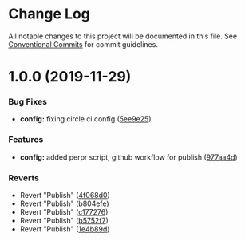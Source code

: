 # Change Log

All notable changes to this project will be documented in this file.
See [Conventional Commits](https://conventionalcommits.org) for commit guidelines.

# 1.0.0 (2019-11-29)


### Bug Fixes

* **config:** fixing circle ci config ([5ee9e25](https://github.com/telus/pm-kit/commit/5ee9e2528690bb5f098ccdc3d34e57b2f77370cc))


### Features

* **config:** added perpr script, github workflow for publish ([977aa4d](https://github.com/telus/pm-kit/commit/977aa4d1201594ad05aaf1f1ab2e9bfe0f71f971))


### Reverts

* Revert "Publish" ([4f068d0](https://github.com/telus/pm-kit/commit/4f068d033a6e07ea57209bad2c4e4e85b26c12d8))
* Revert "Publish" ([b804efe](https://github.com/telus/pm-kit/commit/b804efeae18104621db7f0d366ed36313e2ac62b))
* Revert "Publish" ([c177276](https://github.com/telus/pm-kit/commit/c17727652a3e7cff2be415042bf7cd16e0589e5b))
* Revert "Publish" ([b5752f7](https://github.com/telus/pm-kit/commit/b5752f7c0bfd577c1218f3be60846f8829d6dde1))
* Revert "Publish" ([1e4b89d](https://github.com/telus/pm-kit/commit/1e4b89d67cdbdc5dd5452196dcd9975a5721eeb3))
